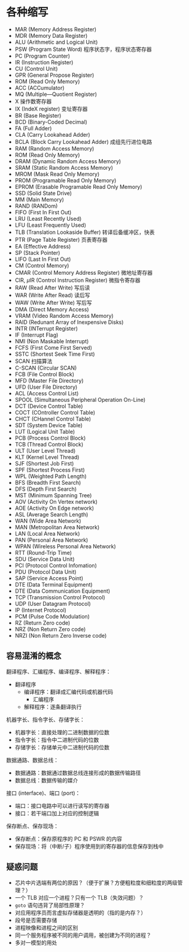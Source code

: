 # 各种缩写

- MAR (Memory Address Register)
- MDR (Memory Data Register)
- ALU (Arithmetic and Logical Unit)
- PSW (Program State Word) 程序状态字，程序状态寄存器
- PC (Program Counter)
- IR (Instruction Register)
- CU (Control Unit)
- GPR (General Propose Register)
- ROM (Read Only Memory)
- ACC (ACCumulator)
- MQ (Multiple—Quotient Register)
- X 操作数寄存器
- IX (IndeX register) 变址寄存器
- BR (Base Register)
- BCD (Binary-Coded Decimal)
- FA (Full Adder)
- CLA (Carry Lookahead Adder)
- BCLA (Block Carry Lookahead Adder) 成组先行进位电路
- RAM (Random Access Memory)
- ROM (Read Only Memory)
- DRAM (Dynamic Random Access Memory)
- SRAM (Static Random Access Memory)
- MROM (Mask Read Only Memory)
- PROM (Programable Read Only Memory)
- EPROM (Erasable Programable Read Only Memory)
- SSD (Solid State Drive)
- MM (Main Memory)
- RAND (RANDom)
- FIFO (First In First Out)
- LRU (Least Recently Used)
- LFU (Least Frequently Used)
- TLB (Translation Lookaside Buffer) 转译后备缓冲区，快表
- PTR (Page Table Register) 页表寄存器
- EA (Effective Address)
- SP (Stack Pointer)
- LIFO (Last In First Out)
- CM (Control Memory)
- CMAR (Control Memory Address Register) 微地址寄存器
- CIR, $\mu$IR (Control Instruction Register) 微指令寄存器
- RAW (Read After Write) 写后读
- WAR (Write After Read) 读后写
- WAW (Write After Write) 写后写
- DMA (Direct Memory Access)
- VRAM (Video Random Access Memory)
- RAID (Redunant Array of Inexpensive Disks)
- INTR (INTerrupt Register)
- IF (Interrupt Flag)
- NMI (Non Maskable Interrupt)
- FCFS (First Come First Served)
- SSTC (Shortest Seek Time First)
- SCAN 扫描算法
- C-SCAN (Circular SCAN)
- FCB (File Control Block)
- MFD (Master File Directory)
- UFD (User File Directory)
- ACL (Access Control List)
- SPOOL (Simultaneous Peripheral Operation On-Line)
- DCT (Device Control Table)
- COCT (COntroller Control Table)
- CHCT (CHannel Control Table)
- SDT (System Device Table)
- LUT (Logical Unit Table)
- PCB (Process Control Block)
- TCB (Thread Control Block)
- ULT (User Level Thread)
- KLT (Kernel Level Thread)
- SJF (Shortest Job First)
- SPF (Shortest Process First)
- WPL (Weighted Path Length)
- BFS (Breadth First Search)
- DFS (Depth First Search)
- MST (Minimum Spanning Tree)
- AOV (Activity On Vertex network)
- AOE (Activity On Edge network)
- ASL (Average Search Length)
- WAN (Wide Area Network)
- MAN (Metropolitan Area Network)
- LAN (Local Area Network)
- PAN (Personal Area Network)
- WPAN (Wireless Personal Area Network)
- RTT (Round-Trip Time)
- SDU (Service Data Unit)
- PCI (Protocol Control Infomation)
- PDU (Protocol Data Unit)
- SAP (Service Access Point)
- DTE (Data Terminal Equipment)
- DTE (Data Communication Equipment)
- TCP (Transmission Control Protocol)
- UDP (User Datagram Protocol)
- IP (Internet Protocol)
- PCM (Pulse Code Modulation)
- RZ (Return Zero code)
- NRZ (Non Return Zero code)
- NRZI (Non Return Zero Inverse code)

## 容易混淆的概念

翻译程序、汇编程序、编译程序、解释程序：

- 翻译程序
  - 编译程序：翻译成汇编代码或机器代码
    - 汇编程序
  - 解释程序：逐条翻译执行

机器字长、指令字长、存储字长：

- 机器字长：直接处理的二进制数据的位数
- 指令字长：指令中二进制代码的位数
- 存储字长：存储单元中二进制代码的位数

数据通路、数据总线：

- 数据通路：数据通过数据总线连接形成的数据传输路径
- 数据总线：数据传输的媒介

接口 (interface)、端口 (port)：

- 端口：接口电路中可以进行读写的寄存器
- 接口：若干端口加上对应的控制逻辑

保存断点、保存现场：

- 保存断点：保存原程序的 PC 和 PSWR 的内容
- 保存现场：将（中断/子）程序使用到的寄存器的信息保存到栈中

## 疑惑问题

- 芯片中片选端有两位的原因？（便于扩展？方便粗粒度和细粒度的两级管理？）
- 一个 TLB 对应一个进程？只有一个 TLB（失效问题）？
- `goto` 语句违背了局部性原理？
- 对应用程序员而言虚拟存储器是透明的（指的是内存？）
- 段号是否需要存储
- 进程映像和进程之间的区别
- 同一个服务程序被不同的用户调用，被创建为不同的进程？
- 多对一模型的用处
